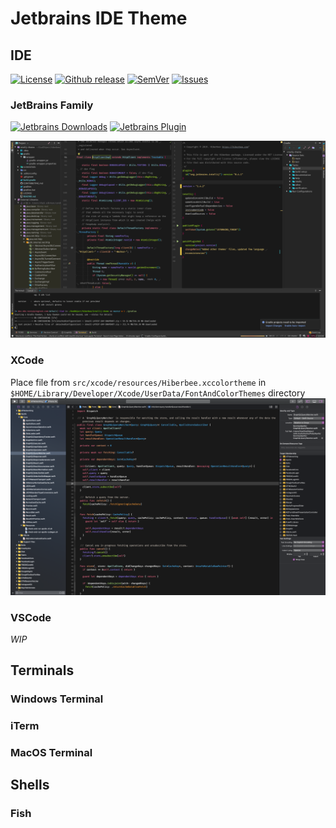 # Jetbrains IDE Theme

## IDE

[![License](https://img.shields.io/github/license/hiberbee/intellij-theme.svg?style=flat-square)](https://opensource.org/licenses/MIT)
[![Github release](https://img.shields.io/github/tag-pre/Hiberbee/intellij-theme.svg?style=flat-square)](https://github.com/Hiberbee/intellij-theme/releases)
[![SemVer](https://img.shields.io/badge/SemVer-2.0.0-blue.svg?style=flat-square)](http://semver.org/spec/v2.0.0.html)
[![Issues](https://img.shields.io/github/issues-raw/hiberbee/intellij-theme.svg?style=flat-square)](https://github.com/Hiberbee/intellij-theme/issues)

### JetBrains Family
[![Jetbrains Downloads](https://img.shields.io/jetbrains/plugin/d/12118-hiberbee-theme.svg?style=flat-square)](https://plugins.jetbrains.com/plugin/12118-hiberbee-theme)
[![Jetbrains Plugin](https://img.shields.io/jetbrains/plugin/v/12118-hiberbee-theme.svg?style=flat-square)](https://plugins.jetbrains.com/plugin/12118-hiberbee-theme)

![](screenshots/main.png)

### XCode

Place file from `src/xcode/resources/Hiberbee.xccolortheme` in `$HOME/Library/Developer/Xcode/UserData/FontAndColorThemes` directory
![](screenshots/xcode.png)

### VSCode

*WIP*

## Terminals

### Windows Terminal

### iTerm

### MacOS Terminal


## Shells

### Fish
